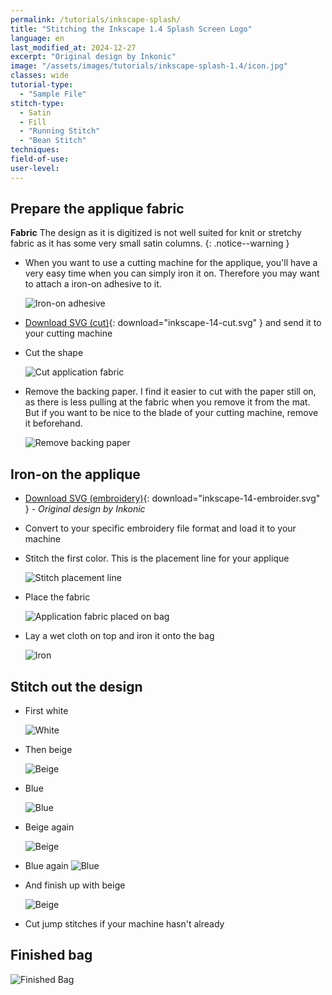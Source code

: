 ```yaml
---
permalink: /tutorials/inkscape-splash/
title: "Stitching the Inkscape 1.4 Splash Screen Logo"
language: en
last_modified_at: 2024-12-27
excerpt: "Original design by Inkonic"
image: "/assets/images/tutorials/inkscape-splash-1.4/icon.jpg"
classes: wide
tutorial-type:
  - "Sample File"
stitch-type:
  - Satin
  - Fill
  - "Running Stitch"
  - "Bean Stitch"
techniques:
field-of-use:
user-level:
---
```

## Prepare the applique fabric

**Fabric** The design as it is digitized is not well suited for knit or stretchy fabric as it has some very small satin columns.
{: .notice--warning }

* When you want to use a cutting machine for the applique, you'll have a very easy time when you can simply iron it on.
  Therefore you may want to attach a iron-on adhesive to it.

  ![Iron-on adhesive](/assets/images/tutorials/inkscape-splash-1.4/00-prepare-fabric.jpg)
* [Download SVG (cut)](/assets/images/tutorials/inkscape-splash-1.4/inkscape_logo_cut.svg){: download="inkscape-14-cut.svg" } and send it to your cutting machine
* Cut the shape

  ![Cut application fabric](/assets/images/tutorials/inkscape-splash-1.4/01-cut.jpg)
* Remove the backing paper. I find it easier to cut with the paper still on, as there is less pulling at the fabric when you remove it from the mat. But if you want to be nice to the blade of your cutting machine, remove it beforehand.

  ![Remove backing paper](/assets/images/tutorials/inkscape-splash-1.4/02-remove-paper.jpg)

## Iron-on the applique

* [Download SVG (embroidery)](/assets/images/tutorials/inkscape-splash-1.4/inkscape_logo.svg){: download="inkscape-14-embroider.svg" } -
  *Original design by Inkonic*
* Convert to your specific embroidery file format and load it to your machine
* Stitch the first color. This is the placement line for your applique

  ![Stitch placement line](/assets/images/tutorials/inkscape-splash-1.4/03-stitch-outline.jpg)
* Place the fabric

  ![Application fabric placed on bag](/assets/images/tutorials/inkscape-splash-1.4/04-place-applique.jpg)
* Lay a wet cloth on top and iron it onto the bag

  ![Iron](/assets/images/tutorials/inkscape-splash-1.4/05-iron-on.jpg)

## Stitch out the design

* First white

  ![White](/assets/images/tutorials/inkscape-splash-1.4/06-stitch-white.jpg)
* Then beige

  ![Beige](/assets/images/tutorials/inkscape-splash-1.4/07-stitch-beige.jpg)
+ Blue

  ![Blue](/assets/images/tutorials/inkscape-splash-1.4/08-stitch-blue.jpg)
* Beige again

  ![Beige](/assets/images/tutorials/inkscape-splash-1.4/09-stitch-beige.jpg)
* Blue again
  ![Blue](/assets/images/tutorials/inkscape-splash-1.4/10-stitch-blue.jpg)
* And finish up with beige

  ![Beige](/assets/images/tutorials/inkscape-splash-1.4/11-stitch-beige.jpg)
* Cut jump stitches if your machine hasn't already

## Finished bag

  ![Finished Bag](/assets/images/tutorials/inkscape-splash-1.4/12-finished-bag.jpg)
